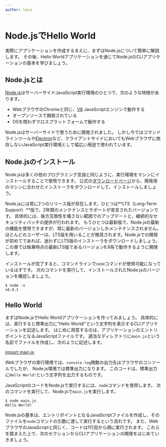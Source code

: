 ```yaml
---
author: laco 
---
```


# Node.jsでHello World

実際にアプリケーションを作成するまえに、まずはNode.jsについて簡単に解説します。
その後、Hello Worldアプリケーションを通じてNode.jsのCLIアプリケーションの基本を学びましょう。

## Node.jsとは

[Node.js][]はサーバーサイドJavaScript実行環境のひとつで、次のような特徴があります。

- WebブラウザのChromeと同じ、[V8][] JavaScriptエンジンで動作する
- オープンソースで開発されている
- OSを問わずクロスプラットフォームで動作する

Node.jsはサーバーサイドで使うために開発されました。
しかし今ではコマンドラインツールや[Electron][]など、クライアントサイドにおいてもWebブラウザに依存しないJavaScript実行環境として幅広い用途で使われています。

## Node.jsのインストール

Node.jsは多くの他のプログラミング言語と同じように、実行環境をマシンにインストールすることで使用できます。
公式の[ダウンロードページ][]から、開発用のマシンに合わせたインストーラをダウンロードして、インストールしましょう。

Node.jsには常に2つのリリース版が存在します。ひとつは**LTS（Long-Term Support）**版で、2年間のメンテナンスとサポートが宣言されたバージョンです。
具体的には、後方互換性を壊さない範囲でのアップデートと、継続的なセキュリティパッチの提供が行われます。
もうひとつは最新版で、Node.jsの最新の機能を使用できますが、常に最新のバージョンしかメンテナンスされません。
ほとんどのユーザーは、LTS版を用いることが推奨されます。Node.jsでの開発が初めてであれば、迷わずにLTS版のインストーラをダウンロードしましょう。
この章では執筆時点の最新LTS版であるバージョン6.9系で動作するように開発します。

インストールが完了すると、コマンドラインで`node`コマンドが使用可能になっているはずです。
次のコマンドを実行して、インストールされたNode.jsのバージョンを確認しましょう。

```
$ node -v 
v6.9.1
```

## Hello World

<!-- textlint-disable preset-ja-technical-writing/no-exclamation-question-mark -->

まずはNode.jsでHello Worldアプリケーションを作ってみましょう。
具体的には、実行すると標準出力に"Hello World!"という文字列を表示するCLIアプリケーションを記述します。
はじめに用意するのは、アプリケーションのエントリポイントとなるJavaScriptファイルです。
適当なディレクトリに`main.js`という名前でファイルを作成し、次のように記述します。

[import main.js](src/main.js)

Webブラウザの実行環境では、`console.log`関数の出力先はブラウザのコンソールでしたが、
Node.js環境では標準出力になります。
このコードは、標準出力に`Hello World!`という文字列を出力するものです。

<!-- textlint-enable preset-ja-technical-writing/no-exclamation-question-mark -->

JavaScriptのコードをNode.jsで実行するには、`node`コマンドを使用します。
次のコマンドを実行して、Node.jsで`main.js`を実行します。

```
$ node main.js
Hello World!
```

Node.jsの基本は、エントリポイントとなるJavaScriptファイルを作成し、そのファイルを`node`コマンドの引数に渡して実行するという流れです。
また、WebブラウザのJavaScriptと同じく、コードは1行目から順に実行されます。
これらを踏まえた上で、次のセクションからCLIアプリケーションの開発をはじめていきましょう。

[Node.js]: https://nodejs.org/ja/
[V8]: https://developers.google.com/v8/
[Electron]: http://electron.atom.io/
[ダウンロードページ]: https://nodejs.org/ja/download/